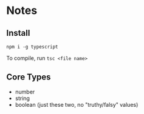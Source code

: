 # Notes

## Install

```
npm i -g typescript
```
To compile, run `tsc <file name>`

## Core Types

- number
- string
- boolean (just these two, no "truthy/falsy" values)
